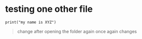 # testing one other file
```
print("my name is XYZ")
```
> change after opening the folder again
> once again changes 
